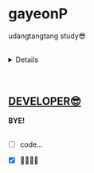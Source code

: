 # gayeonP
udangtangtang study😎<br></br>  
  
<details>
  <div markdown=1>
  <summary>우와아아아아앙</summary>
    YEEEEEEEEEEE
  </div></details>  
<br></br>  

## [DEVELOPER😎](https://github.com/INU-Fake-Developers/INU-Fake-Developers)

__BYE!__
<br></br>

* [ ] code...  
* [x] 🤦‍♀️🤦‍♂️
	
	

